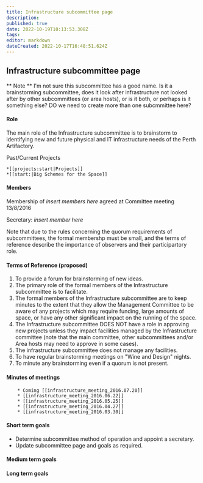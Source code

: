 ```yaml
---
title: Infrastructure subcommittee page
description: 
published: true
date: 2022-10-19T10:13:53.308Z
tags: 
editor: markdown
dateCreated: 2022-10-17T16:48:51.624Z
---
```


## Infrastructure subcommittee page

\*\* Note \*\* I'm not sure this subcommittee has a good name. Is it a brainstorming subcommittee, does it look after infrastructure not looked after by other subcommittees (or area hosts), or is it both, or perhaps is it something else? DO we need to create more than one subcmmittee here?

#### Role

The main role of the Infrastructure subcommittee is to brainstorm to identifying new and future physical and IT infrastructure needs of the Perth Artifactory.

Past/Current Projects

    *[[projects:start|Projects]]
    *[[start:|Big Schemes for the Space]]

#### Members

Membership of *insert members here* agreed at Committee meeting 13/8/2016

Secretary: *insert member here*

Note that due to the rules concerning the quorum requirements of subcommittees, the formal membershp must be small, and the terms of reference describe the importance of observers and their participartory role.

#### Terms of Reference (proposed)

1.  To provide a forum for brainstorming of new ideas.
2.  The primary role of the formal members of the Infrastructure subcommittee is to facilitate.
3.  The formal members of the Infrastructure subcommittee are to keep minutes to the extent that they allow the Management Committee to be aware of any projects which may require funding, large amounts of space, or have any other significant impact on the running of the space.
4.  The Infrastructure subcommittee DOES NOT have a role in approving new projects unless they impact facilities managed by the Infrastructure committee (note that the main committee, other subcommittees and/or Area hosts may need to approve in some cases).
5.  The infrastructure subcommittee does not manage any facilities.
6.  To have regular brainstorming meetings on "Wine and Design" nights.
7.  To minute any brainstorming even if a quorum is not present.

#### Minutes of meetings

        * Coming [[infrastructure_meeting_2016.07.20]]
        * [[infrastructure_meeting_2016.06.22]]
        * [[infrastructure_meeting_2016.05.25]]
        * [[infrastructure_meeting_2016.04.27]]
        * [[infrastructure_meeting_2016.03.30]]

#### Short term goals

-   Determine subcommittee method of operation and appoint a secretary.
-   Update subcommittee page and goals as required.

#### Medium term goals

#### Long term goals

